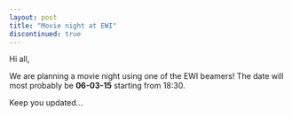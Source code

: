```yaml
---
layout: post
title: "Movie night at EWI"
discontinued: true
---
```


Hi all,

We are planning a movie night using one of the EWI beamers! The date will most probably be **06-03-15** starting from 18:30. 

Keep you updated...
